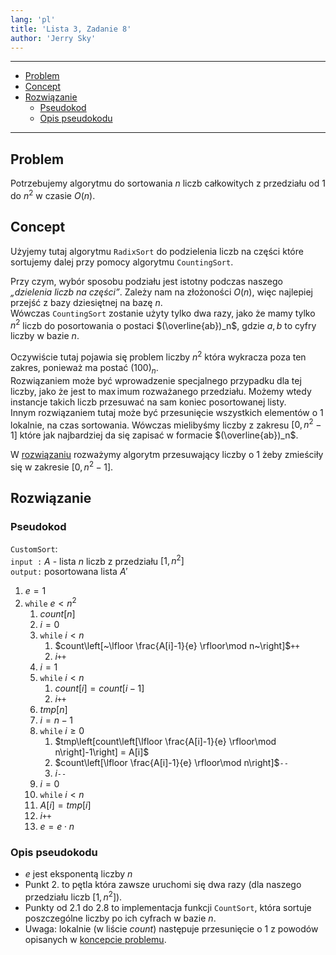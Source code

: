 ```yaml
---
lang: 'pl'
title: 'Lista 3, Zadanie 8'
author: 'Jerry Sky'
---
```


---

- [Problem](#problem)
- [Concept](#concept)
- [Rozwiązanie](#rozwiązanie)
    - [Pseudokod](#pseudokod)
    - [Opis pseudokodu](#opis-pseudokodu)

---

## Problem

Potrzebujemy algorytmu do sortowania $n$ liczb całkowitych z przedziału od $1$ do $n^2$ w czasie $O(n)$.

## Concept

Użyjemy tutaj algorytmu `RadixSort` do podzielenia liczb na części które sortujemy dalej przy pomocy algorytmu `CountingSort`.

Przy czym, wybór sposobu podziału jest istotny podczas naszego *„dzielenia liczb na części”*. Zależy nam na złożoności $O(n)$, więc najlepiej przejść z bazy dziesiętnej na bazę $n$.\
Wówczas `CountingSort` zostanie użyty tylko dwa razy, jako że mamy tylko $n^2$ liczb do posortowania o postaci $(\overline{ab})_n$, gdzie $a,b$ to cyfry liczby w bazie $n$.

Oczywiście tutaj pojawia się problem liczby $n^2$ która wykracza poza ten zakres, ponieważ ma postać $(100)_n$.\
Rozwiązaniem może być wprowadzenie specjalnego przypadku dla tej liczby, jako że jest to $\max$imum rozważanego przedziału. Możemy wtedy instancje takich liczb przesuwać na sam koniec posortowanej listy.\
Innym rozwiązaniem tutaj może być przesunięcie wszystkich elementów o $1$ lokalnie, na czas sortowania. Wówczas mielibyśmy liczby z zakresu $[0,n^2-1]$ które jak najbardziej da się zapisać w formacie $(\overline{ab})_n$.

W [rozwiązaniu](#rozwi%c4%85zanie) rozważymy algorytm przesuwający liczby o $1$ żeby zmieściły się w zakresie $[0,n^2-1]$.

## Rozwiązanie

### Pseudokod

`CustomSort`:\
`input :` $A$ - lista $n$ liczb z przedziału $[1,n^2]$\
`output:` posortowana lista $A'$
1. $e = 1$
2. `while` $e < n^2$
   1. $count[n]$
   2. $i=0$
   3. `while` $i<n$
      1. $count\left[~\lfloor \frac{A[i]-1}{e} \rfloor\mod n~\right]$`++`
      2. $i$`++`
   4. $i=1$
   5. `while` $i<n$
      1. $count[i] = count[i-1]$
      2. $i$`++`
   6. $tmp[n]$
   7. $i=n-1$
   8. `while` $i\ge0$
      1. $tmp\left[count\left[\lfloor \frac{A[i]-1}{e} \rfloor\mod n\right]-1\right] = A[i]$
      2. $count\left[\lfloor \frac{A[i]-1}{e} \rfloor\mod n\right]$`--`
      3. $i$`--`
   9. $i=0$
   10. `while` $i<n$
      1. $A[i] = tmp[i]$
      2. $i$`++`
   11. $e = e\cdot n$

### Opis pseudokodu

- $e$ jest eksponentą liczby $n$
- Punkt 2. to pętla która zawsze uruchomi się dwa razy (dla naszego przedziału liczb $[1,n^2]$).
- Punkty od 2.1 do 2.8 to implementacja funkcji `CountSort`, która sortuje poszczególne liczby po ich cyfrach w bazie $n$.
- Uwaga: lokalnie (w liście $count$) następuje przesunięcie o $1$ z powodów opisanych w [koncepcie problemu](#concept).
